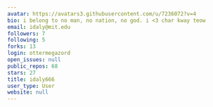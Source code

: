 ```yaml
---
avatar: https://avatars3.githubusercontent.com/u/7236072?v=4
bio: i belong to no man, no nation, no god. i <3 char kway teow
email: idaly@mit.edu
followers: 7
following: 5
forks: 13
login: ottermegazord
open_issues: null
public_repos: 68
stars: 27
title: idaly666
user_type: User
website: null
---
```

